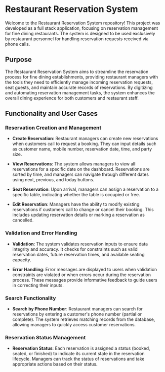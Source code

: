 # Restaurant Reservation System

Welcome to the Restaurant Reservation System repository! This project was developed as a full stack application, focusing on reservation management for fine dining restaurants. The system is designed to be used exclusively by restaurant personnel for handling reservation requests received via phone calls.

## Purpose

The Restaurant Reservation System aims to streamline the reservation process for fine dining establishments, providing restaurant managers with the tools they need to efficiently manage incoming reservation requests, seat guests, and maintain accurate records of reservations. By digitizing and automating reservation management tasks, the system enhances the overall dining experience for both customers and restaurant staff.

## Functionality and User Cases

### Reservation Creation and Management

- **Create Reservation**: Restaurant managers can create new reservations when customers call to request a booking. They can input details such as customer name, mobile number, reservation date, time, and party size.
  
- **View Reservations**: The system allows managers to view all reservations for a specific date on the dashboard. Reservations are sorted by time, and managers can navigate through different dates using next, previous, and today buttons.

- **Seat Reservation**: Upon arrival, managers can assign a reservation to a specific table, indicating whether the table is occupied or free. 

- **Edit Reservation**: Managers have the ability to modify existing reservations if customers call to change or cancel their booking. This includes updating reservation details or marking a reservation as cancelled.

### Validation and Error Handling

- **Validation**: The system validates reservation inputs to ensure data integrity and accuracy. It checks for constraints such as valid reservation dates, future reservation times, and available seating capacity.

- **Error Handling**: Error messages are displayed to users when validation constraints are violated or when errors occur during the reservation process. These messages provide informative feedback to guide users in correcting their inputs.

### Search Functionality

- **Search by Phone Number**: Restaurant managers can search for reservations by entering a customer's phone number (partial or complete). The system retrieves matching records from the database, allowing managers to quickly access customer reservations.

### Reservation Status Management

- **Reservation Status**: Each reservation is assigned a status (booked, seated, or finished) to indicate its current state in the reservation lifecycle. Managers can track the status of reservations and take appropriate actions based on their status.
